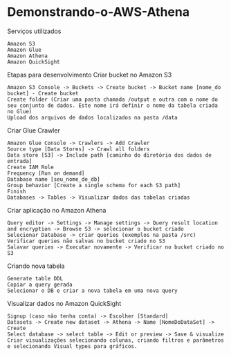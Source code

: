 # Demonstrando-o-AWS-Athena

Serviços utilizados

    Amazon S3
    Amazon Glue
    Amazon Athena
    Amazon QuickSight

Etapas para desenvolvimento
Criar bucket no Amazon S3

    Amazon S3 Console -> Buckets -> Create bucket -> Bucket name [nome_do bucket] - Create bucket
    Create folder (Criar uma pasta chamada /output e outra com o nome do seu conjunto de dados. Este nome irá definir o nome da tabela criada no Glue)
    Upload dos arquivos de dados localizados na pasta /data

Criar Glue Crawler

    Amazon Glue Console -> Crawlers -> Add Crawler
    Source type [Data Stores] -> Crawl all folders
    Data store [S3] -> Include path [caminho do diretório dos dados de entrada]
    Create IAM Role
    Frequency [Run on demand]
    Database name [seu_nome_de_db]
    Group behavior [Create a single schema for each S3 path]
    Finish
    Databases -> Tables -> Visualizar dados das tabelas criadas

Criar aplicação no Amazon Athena

    Query editor -> Settings -> Manage settings -> Query result location and encryption -> Browse S3 -> selecionar o bucket criado
    Selecionar Database -> criar queries (exemplos na pasta /src)
    Verificar queries não salvas no bucket criado no S3
    Salavar queries -> Executar novamente -> Verificar no bucket criado no S3

Criando nova tabela

    Generate table DDL
    Copiar a query gerada
    Selecionar o DB e criar a nova tabela em uma nova query

Visualizar dados no Amazon QuickSight

    Signup (caso não tenha conta) -> Escolher [Standard]
    Datasets -> Create new dataset -> Athena -> Name [NomeDoDataSet] -> Create
    Select database -> select table -> Edit or preview -> Save & visualize
    Criar visualizações selecionando colunas, criando filtros e parâmetros e selecionando Visual types para gráficos.
